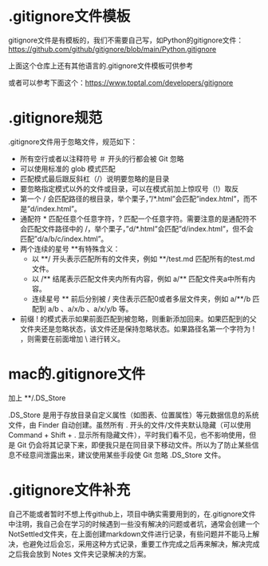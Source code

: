 # .gitignore文件模板

gitignore文件是有模板的，我们不需要自己写，如Python的gitignore文件：
https://github.com/github/gitignore/blob/main/Python.gitignore

上面这个仓库上还有其他语言的.gitignore文件模板可供参考

或者可以参考下面这个：https://www.toptal.com/developers/gitignore

# .gitignore规范

.gitignore文件用于忽略文件，规范如下：

- 所有空行或者以注释符号 ＃ 开头的行都会被 Git 忽略
- 可以使用标准的 glob 模式匹配
- 匹配模式最后跟反斜杠（/）说明要忽略的是目录
- 要忽略指定模式以外的文件或目录，可以在模式前加上惊叹号（!）取反
- 第一个 / 会匹配路径的根目录，举个栗子，”/*.html”会匹配”index.html”，而不是”d/index.html”。
- 通配符 * 匹配任意个任意字符，? 匹配一个任意字符。需要注意的是通配符不会匹配文件路径中的 /，举个栗子，”d/*.html”会匹配”d/index.html”，但不会匹配”d/a/b/c/index.html”。
- 两个连续的星号 **有特殊含义：
    - 以 **/ 开头表示匹配所有的文件夹，例如 **/test.md 匹配所有的test.md文件。
    - 以 /** 结尾表示匹配文件夹内所有内容，例如 a/** 匹配文件夹a中所有内容。
    - 连续星号 ** 前后分别被 / 夹住表示匹配0或者多层文件夹，例如 a/**/b 匹配到 a/b 、a/x/b 、a/x/y/b 等。
- 前缀 ! 的模式表示如果前面匹配到被忽略，则重新添加回来。如果匹配到的父文件夹还是忽略状态，该文件还是保持忽略状态。如果路径名第一个字符为 ! ，则需要在前面增加 \ 进行转义。

# mac的.gitignore文件

加上 **/.DS_Store

.DS_Store 是用于存放目录自定义属性（如图表、位置属性）等元数据信息的系统文件，由 Finder 自动创建。虽然所有 . 开头的文件/文件夹默认隐藏（可以使用 Command + Shift + . 显示所有隐藏文件），平时我们看不见，也不影响使用，但是 Git 仍会将其记录下来，即便我只是在同目录下移动文件。所以为了防止某些信息不经意间泄露出来，建议使用某些手段使 Git 忽略 .DS_Store 文件。

# .gitignore文件补充

自己不能或者暂时不想上传github上，项目中确实需要用到的，在.gitignore文件中注明，我自己会在学习的时候遇到一些没有解决的问题或者坑，通常会创建一个NotSettled文件夹，在上面创建markdown文件进行记录，有些问题并不能马上解决，也避免过后会忘，采用这种方式记录，重要工作完成之后再来解决，解决完成之后我会放到 Notes 文件夹记录解决的方案。

